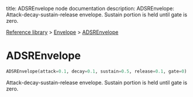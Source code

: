 title: ADSREnvelope node documentation
description: ADSREnvelope: Attack-decay-sustain-release envelope. Sustain portion is held until gate is zero.

[Reference library](../../index.md) > [Envelope](../index.md) > [ADSREnvelope](index.md)

# ADSREnvelope

```python
ADSREnvelope(attack=0.1, decay=0.1, sustain=0.5, release=0.1, gate=0)
```

Attack-decay-sustain-release envelope. Sustain portion is held until gate is zero.


